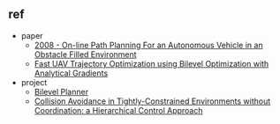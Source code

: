 


## ref

- paper
    - [2008 - On-line Path Planning For an Autonomous Vehicle in an Obstacle Filled Environment](https://folk.ntnu.no/skoge/prost/proceedings/cdc-2008/data/papers/1745.pdf)
    - [Fast UAV Trajectory Optimization using Bilevel Optimization with Analytical Gradients](https://arxiv.org/pdf/1811.10753.pdf)
- project
    - [Bilevel Planner](https://github.com/OxDuke/Bilevel-Planner)
    - [Collision Avoidance in Tightly-Constrained Environments without Coordination: a Hierarchical Control Approach](https://sites.google.com/berkeley.edu/sg-control)